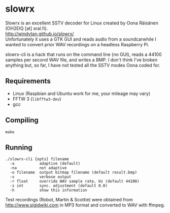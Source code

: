 slowrx
======
Slowrx is an excellent SSTV decoder for Linux created by Oona Räisänen (OH2EIQ [at] sral.fi).<br>
http://windytan.github.io/slowrx/<br>
Unfortunately it uses a GTK GUI and reads audio from a soundcarwhile I wanted to convert prior WAV recordings on a headless Raspberry Pi.<br>

slowrx-cli is a hack that runs on the command line (no GUI), reads a 44100 samples per second WAV file, and writes a BMP. I don't think I've broken anything but, so far, I have not tested all the SSTV modes Oona coded for.

Requirements
------------
* Linux (Raspbian and Ubuntu work for me, your mileage may vary)
* FFTW 3 (`libfftw3-dev`)
* gcc

Compiling
---------
`make`

Running
-------
`./slowrx-cli {opts} filename`<br>
`  -a           adaptive (default)`<br>
`  -na          not adaptive`<br>
`  -o filename  output bitmap filename (default result.bmp)`<br>
`  -v           verbose output`<br>
`  -r float     override WAV sample rate, Hz (default 44100)`<br>
`  -s int       sync. adjustment (default 0.0)`<br>
`  -h           show this information`<br>

Test recordings (Robot, Martin & Scottie) were obtained from http://www.sigidwiki.com in MP3 format and converted to WAV with ffmpeg.